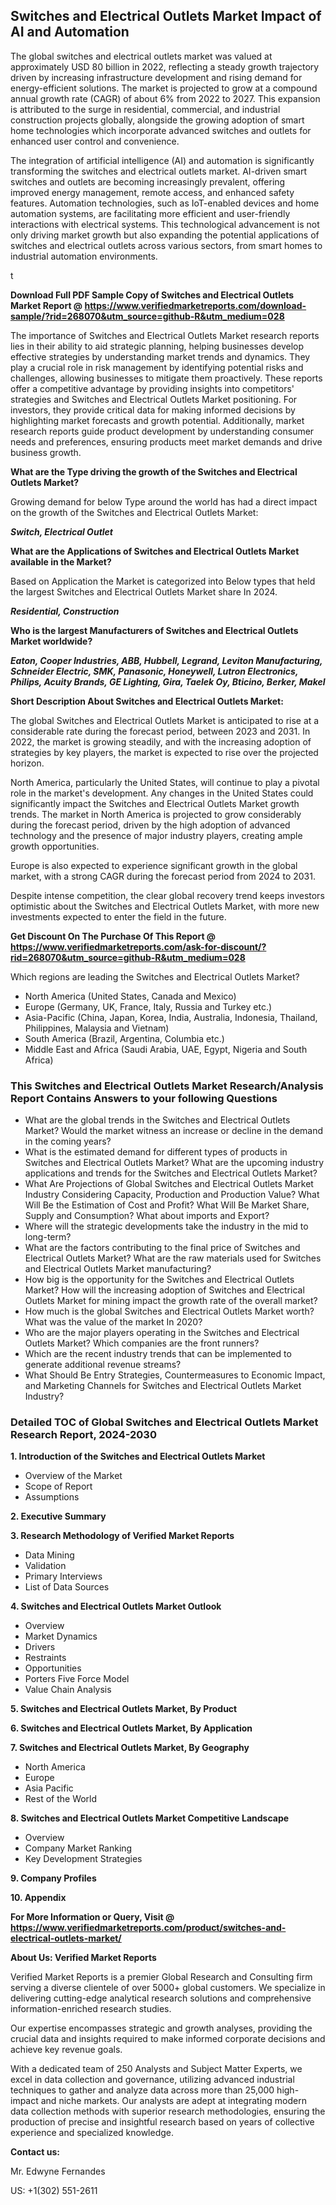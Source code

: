 <h2>Switches and Electrical Outlets Market Impact of AI and Automation</h2><p>The global switches and electrical outlets market was valued at approximately USD 80 billion in 2022, reflecting a steady growth trajectory driven by increasing infrastructure development and rising demand for energy-efficient solutions. The market is projected to grow at a compound annual growth rate (CAGR) of about 6% from 2022 to 2027. This expansion is attributed to the surge in residential, commercial, and industrial construction projects globally, alongside the growing adoption of smart home technologies which incorporate advanced switches and outlets for enhanced user control and convenience.</p><p>The integration of artificial intelligence (AI) and automation is significantly transforming the switches and electrical outlets market. AI-driven smart switches and outlets are becoming increasingly prevalent, offering improved energy management, remote access, and enhanced safety features. Automation technologies, such as IoT-enabled devices and home automation systems, are facilitating more efficient and user-friendly interactions with electrical systems. This technological advancement is not only driving market growth but also expanding the potential applications of switches and electrical outlets across various sectors, from smart homes to industrial automation environments.</p>t</p><p id="" class=""><strong>Download Full PDF Sample Copy of Switches and Electrical Outlets Market Report @ <a href="https://www.verifiedmarketreports.com/download-sample/?rid=268070&utm_source=github-R&utm_medium=028" target="_blank">https://www.verifiedmarketreports.com/download-sample/?rid=268070&utm_source=github-R&utm_medium=028</a></strong></p><p>The importance of&nbsp;Switches and Electrical Outlets Market research reports lies in their ability to aid strategic planning, helping businesses develop effective strategies by understanding market trends and dynamics. They play a crucial role in risk management by identifying potential risks and challenges, allowing businesses to mitigate them proactively. These reports offer a competitive advantage by providing insights into competitors' strategies and Switches and Electrical Outlets Market positioning. For investors, they provide critical data for making informed decisions by highlighting market forecasts and growth potential. Additionally, market research reports guide product development by understanding consumer needs and preferences, ensuring products meet market demands and drive business growth.</p><p><strong>What are the&nbsp;Type driving the growth of the Switches and Electrical Outlets Market?</strong></p><p id="" class="">Growing demand for below Type around the world has had a direct impact on the growth of the Switches and Electrical Outlets Market:</p><em><strong>Switch, Electrical Outlet</strong></em></p><strong>What are the&nbsp;Applications&nbsp;of Switches and Electrical Outlets Market available in the Market?</strong></p><p id="" class="">Based on Application the Market is categorized into Below types that held the largest Switches and Electrical Outlets Market share In 2024.</p><em><strong>Residential, Construction</strong></em></p><strong>Who is the largest Manufacturers of Switches and Electrical Outlets Market worldwide?</strong></p><p><em><strong>Eaton, Cooper Industries, ABB, Hubbell, Legrand, Leviton Manufacturing, Schneider Electric, SMK, Panasonic, Honeywell, Lutron Electronics, Philips, Acuity Brands, GE Lighting, Gira, Taelek Oy, Bticino, Berker, Makel</strong></em></p><p id="" class=""><strong>Short Description About Switches and Electrical Outlets Market:</strong></p><p>The global Switches and Electrical Outlets Market is anticipated to rise at a considerable rate during the forecast period, between 2023 and 2031. In 2022, the market is growing steadily, and with the increasing adoption of strategies by key players, the market is expected to rise over the projected horizon.</p><p>North America, particularly the United States, will continue to play a pivotal role in the market's development. Any changes in the United States could significantly impact the Switches and Electrical Outlets Market growth trends. The market in North America is projected to grow considerably during the forecast period, driven by the high adoption of advanced technology and the presence of major industry players, creating ample growth opportunities.</p><p>Europe is also expected to experience significant growth in the global market, with a strong CAGR during the forecast period from 2024 to 2031.</p><p>Despite intense competition, the clear global recovery trend keeps investors optimistic about the Switches and Electrical Outlets Market, with more new investments expected to enter the field in the future.</p><p id="" class=""><strong>Get Discount On The Purchase Of This Report @ <a href="https://www.verifiedmarketreports.com/ask-for-discount/?rid=268070&utm_source=github-R&utm_medium=028" target="_blank">https://www.verifiedmarketreports.com/ask-for-discount/?rid=268070&utm_source=github-R&utm_medium=028</a></strong></p>Which regions are leading the Switches and Electrical Outlets Market?</p><ul><li>North America (United States, Canada and Mexico)</li><li>Europe (Germany, UK, France, Italy, Russia and Turkey etc.)</li><li>Asia-Pacific (China, Japan, Korea, India, Australia, Indonesia, Thailand, Philippines, Malaysia and Vietnam)</li><li>South America (Brazil, Argentina, Columbia etc.)</li><li>Middle East and Africa (Saudi Arabia, UAE, Egypt, Nigeria and South Africa)</li></ul><h3 id="" class="">This Switches and Electrical Outlets Market Research/Analysis Report Contains Answers to your following Questions</h3><ul><li>What are the global trends in the Switches and Electrical Outlets Market? Would the market witness an increase or decline in the demand in the coming years?</li><li>What is the estimated demand for different types of products in Switches and Electrical Outlets Market? What are the upcoming industry applications and trends for the Switches and Electrical Outlets Market?</li><li>What Are Projections of Global Switches and Electrical Outlets Market Industry Considering Capacity, Production and Production Value? What Will Be the Estimation of Cost and Profit? What Will Be Market Share, Supply and Consumption? What about imports and Export?</li><li>Where will the strategic developments take the industry in the mid to long-term?</li><li>What are the factors contributing to the final price of Switches and Electrical Outlets Market? What are the raw materials used for Switches and Electrical Outlets Market manufacturing?</li><li>How big is the opportunity for the Switches and Electrical Outlets Market? How will the increasing adoption of Switches and Electrical Outlets Market for mining impact the growth rate of the overall market?</li><li>How much is the global Switches and Electrical Outlets Market worth? What was the value of the market In 2020?</li><li>Who are the major players operating in the Switches and Electrical Outlets Market? Which companies are the front runners?</li><li>Which are the recent industry trends that can be implemented to generate additional revenue streams?</li><li>What Should Be Entry Strategies, Countermeasures to Economic Impact, and Marketing Channels for Switches and Electrical Outlets Market Industry?</li></ul><h3 id="" class="">Detailed TOC of Global Switches and Electrical Outlets Market Research Report, 2024-2030</h3><p id="" class=""><strong>1. Introduction of the Switches and Electrical Outlets Market</strong></p><ul><li>Overview of the Market</li><li>Scope of Report</li><li>Assumptions</li></ul><p id="" class=""><strong>2. Executive Summary</strong></p><p id="" class=""><strong>3. Research Methodology of Verified Market Reports</strong></p><ul><li>Data Mining</li><li>Validation</li><li>Primary Interviews</li><li>List of Data Sources</li></ul><p id="" class=""><strong>4. Switches and Electrical Outlets Market Outlook</strong></p><ul><li>Overview</li><li>Market Dynamics</li><li>Drivers</li><li>Restraints</li><li>Opportunities</li><li>Porters Five Force Model</li><li>Value Chain Analysis</li></ul><p id="" class=""><strong>5. Switches and Electrical Outlets Market, By Product</strong></p><p id="" class=""><strong>6. Switches and Electrical Outlets Market, By Application</strong></p><p id="" class=""><strong>7. Switches and Electrical Outlets Market, By Geography</strong></p><ul><li>North America</li><li>Europe</li><li>Asia Pacific</li><li>Rest of the World</li></ul><p id="" class=""><strong>8. Switches and Electrical Outlets Market Competitive Landscape</strong></p><ul><li>Overview</li><li>Company Market Ranking</li><li>Key Development Strategies</li></ul><p id="" class=""><strong>9. Company Profiles</strong></p><p id="" class=""><strong>10. Appendix</strong></p><p id="" class=""><strong>For More Information or Query, Visit @ <a href="https://www.verifiedmarketreports.com/product/switches-and-electrical-outlets-market/" target="_blank">https://www.verifiedmarketreports.com/product/switches-and-electrical-outlets-market/</a></strong></p><p id="" class=""><strong>About Us: Verified Market Reports</strong></p><p id="" class="">Verified Market Reports is a premier Global Research and Consulting firm serving a diverse clientele of over 5000+ global customers. We specialize in delivering cutting-edge analytical research solutions and comprehensive information-enriched research studies.</p><p id="" class="">Our expertise encompasses strategic and growth analyses, providing the crucial data and insights required to make informed corporate decisions and achieve key revenue goals.</p><p id="" class="">With a dedicated team of 250 Analysts and Subject Matter Experts, we excel in data collection and governance, utilizing advanced industrial techniques to gather and analyze data across more than 25,000 high-impact and niche markets. Our analysts are adept at integrating modern data collection methods with superior research methodologies, ensuring the production of precise and insightful research based on years of collective experience and specialized knowledge.</p><p id="" class=""><strong>Contact us:</strong></p><p id="" class="">Mr. Edwyne Fernandes</p><p id="" class="">US: +1(302) 551-2611</p>